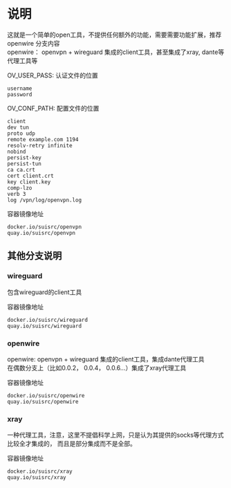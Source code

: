 # 说明

这就是一个简单的open工具，不提供任何额外的功能，需要需要功能扩展，推荐 openwire 分支内容  
openwire： openvpn + wireguard 集成的client工具，甚至集成了xray, dante等代理工具等  

OV_USER_PASS: 认证文件的位置  
```
username
password
```

OV_CONF_PATH: 配置文件的位置  
```
client
dev tun
proto udp
remote example.com 1194
resolv-retry infinite
nobind
persist-key
persist-tun
ca ca.crt
cert client.crt
key client.key
comp-lzo
verb 3
log /vpn/log/openvpn.log
```

容器镜像地址
```
docker.io/suisrc/openvpn
quay.io/suisrc/openvpn
```

## 其他分支说明

### wireguard

包含wireguard的client工具

容器镜像地址
```
docker.io/suisrc/wireguard
quay.io/suisrc/wireguard
```


### openwire

openwire: openvpn + wireguard 集成的client工具，集成dante代理工具  
在偶数分支上（比如0.0.2， 0.0.4， 0.0.6...）集成了xray代理工具

容器镜像地址
```
docker.io/suisrc/openwire
quay.io/suisrc/openwire
```


### xray

一种代理工具，注意，这里不提倡科学上网，只是认为其提供的socks等代理方式比较全才集成的， 而且是部分集成而不是全部。

容器镜像地址
```
docker.io/suisrc/xray
quay.io/suisrc/xray
```

